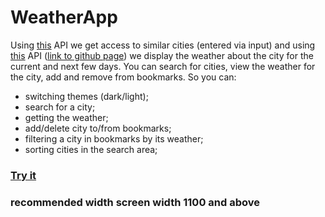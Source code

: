 # WeatherApp
Using <a href="geodb-free-service.wirefreethought.com">this</a> API  we get access to similar cities (entered via input)
and using <a href="goweather.herokuapp.com"> this</a> API (<a href="https://github.com/robertoduessmann/weather-api">link to github page</a>) we display the weather about the city for the current and next few days. You can search for cities, view the weather for the city, add and remove from bookmarks.
So you can:
<ul>
<li>switching themes (dark/light);</li>
<li>search for a city;</li>
<li>getting the weather;</li>
<li>add/delete city to/from bookmarks;</li>
<li>filtering a city in bookmarks by its weather;</li>
<li>sorting cities in the search area;</li>
</ul>
<h3><a href="https://weather-app-deploy-umber.vercel.app">Try it</a></h3>
<h3>recommended width screen width 1100 and above</h3>
